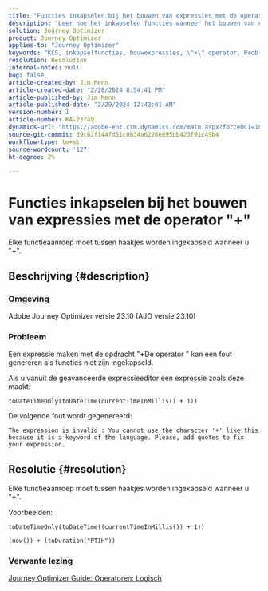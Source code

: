 ```yaml
---
title: "Functies inkapselen bij het bouwen van expressies met de operator \"+\""
description: "Leer hoe het inkapselen functies wanneer het bouwen van uitdrukkingen gebruikend \"+ \"exploitant voorkomt fouten in Adobe Journey Optimizer versie 23.10."
solution: Journey Optimizer
product: Journey Optimizer
applies-to: "Journey Optimizer"
keywords: "KCS, inkapselfuncties, bouwexpressies, \"+\" operator, Problemen oplossen, AJO versie 23.10, Adobe Journey Optimizer versie 23.10"
resolution: Resolution
internal-notes: null
bug: false
article-created-by: Jim Menn
article-created-date: "2/28/2024 8:54:41 PM"
article-published-by: Jim Menn
article-published-date: "2/29/2024 12:42:01 AM"
version-number: 1
article-number: KA-23749
dynamics-url: "https://adobe-ent.crm.dynamics.com/main.aspx?forceUCI=1&pagetype=entityrecord&etn=knowledgearticle&id=dc42ec91-7bd6-ee11-9079-6045bd006268"
source-git-commit: 39c82f144fd51c0b34a6226e895bb423f91c49b4
workflow-type: tm+mt
source-wordcount: '127'
ht-degree: 2%

---
```


# Functies inkapselen bij het bouwen van expressies met de operator &quot;+&quot;


Elke functieaanroep moet tussen haakjes worden ingekapseld wanneer u &quot;<b>+</b>&quot;.

## Beschrijving {#description}


### Omgeving

Adobe Journey Optimizer versie 23.10 (AJO versie 23.10)

### Probleem

Een expressie maken met de opdracht &quot;<b>+</b>De operator &quot; kan een fout genereren als functies niet zijn ingekapseld.

Als u vanuit de geavanceerde expressieeditor een expressie zoals deze maakt:


```
toDateTimeOnly(toDateTime(currentTimeInMillis() + 1))
```


De volgende fout wordt gegenereerd:


```
The expression is invalid : You cannot use the character '+' like this because it is a keyword of the language. Please, add quotes to fix your expression.
```



## Resolutie {#resolution}


Elke functieaanroep moet tussen haakjes worden ingekapseld wanneer u &quot;<b>+</b>&quot;.

Voorbeelden:


```
toDateTimeOnly(toDateTime((currentTimeInMillis()) + 1))
```



```
(now()) + (toDuration("PT1H"))
```


### Verwante lezing

[Journey Optimizer Guide: Operatoren: Logisch](https://experienceleague.adobe.com/docs/journey-optimizer/using/orchestrate-journeys/building-advanced-conditions-journeys/syntax/operators.html#%2B-2)
